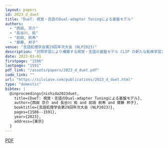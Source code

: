 ```yaml
---
layout: papers
id: 2023_d_duet
title: "DueT: 視覚・言語のDual-adapter Tuningによる基盤モデル"
authors:
  - "西田, 京介"
  - "長谷川, 拓"
  - "前田, 航希"
  - "齋藤, 邦子"
venue: "言語処理学会第29回年次大会 (NLP2023)"
description: "対照学習により構築する視覚・言語の基盤モデル CLIP の新たな転移学習方法として DueT を提案する．DueT は単一モーダルのコーパスで事前学習されたモデルにより画像・テキストエンコーダを初期化して固定し，両エンコーダに追加したゲート機構付のアダプタのみを学習する．英語・日本語ドメインの 0-shot 画像・テキスト検索において，単純な ﬁne-tuning や画像エンコーダのみ転移・固定する従来手法に比べ，提案手法が精度やパラメータ効率性の観点で優れていたことを報告する．"
date: 2023-03-01
firstpage: "1586"
lastpage: "1591"
pdf_link: "/assets/papers/2023_d_duet.pdf"
code_link: ""
url: "https://silviase.com/publications/2023_d_duet.html"
type: "domestic"
bibtex: |
  @inproceedings{nishida2023duet,
    title={DueT: 視覚・言語のDual-adapter Tuningによる基盤モデル},
    author={西田 京介 and 長谷川 拓 and 前田 航希 and 齋藤 邦子},
    booktitle={言語処理学会第29回年次大会 (NLP2023)},
    pages={1586--1591},
    year={2023},
    address={東京}
  }
---
```


[PDF](/assets/papers/2023_d_duet.pdf)

